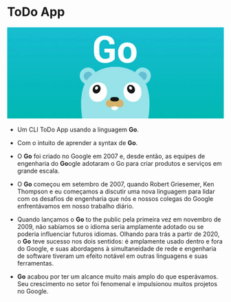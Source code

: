 # ToDo App

[![LOGO](Go-logo.png)](https://go.dev/)

- Um CLI ToDo App usando a linguagem **Go**.
- Com o intuito de aprender a syntax de **Go**.
- O **Go** foi criado no Google em 2007 e, desde então, 
as equipes de engenharia do **Go**ogle 
adotaram o Go para criar produtos e serviços em grande escala.

- O **Go** começou em setembro de 2007, quando Robert Griesemer, Ken Thompson e eu começamos a discutir uma nova linguagem para lidar com os desafios de engenharia que nós e nossos colegas do Google enfrentávamos em nosso trabalho diário.

- Quando lançamos o **Go** to the public pela primeira vez em novembro de 2009, não sabíamos se o idioma seria amplamente adotado ou se poderia influenciar futuros idiomas. Olhando para trás a partir de 2020, o **Go** teve sucesso nos dois sentidos: é amplamente usado dentro e fora do Google, e suas abordagens à simultaneidade de rede e engenharia de software tiveram um efeito notável em outras linguagens e suas ferramentas.

- **Go** acabou por ter um alcance muito mais amplo do que esperávamos. Seu crescimento no setor foi fenomenal e impulsionou muitos projetos no Google.